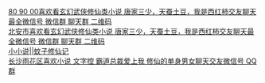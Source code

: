   
[80 90 00喜欢看玄幻武侠修仙类小说 唐家三少，天蚕土豆，我是西红柿交友聊天最全微信号 微信群 聊天群 二维码](http://www.dianyue.me/archives/709/604obyvyinqsj1os/)  
[北安市喜欢看玄幻武侠修仙类小说 唐家三少，天蚕土豆，我是西红柿交友聊天最全微信号 微信群 聊天群 二维码](http://www.dianyue.me/archives/941/r9ls4anmwbpi004g/)  
[小小说||蚊子修仙记](http://www.dianyue.me/archives/924/ujfbf7r7t2uhsspk/)  
[长沙雨花区喜欢小说 文字控 霸道总裁爱上我 修仙的单身男女聊天交友微信号 QQ群](http://www.dianyue.me/archives/842/i3qq23cqd938sry9/)